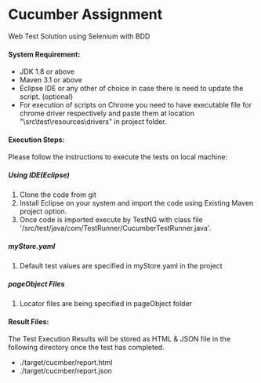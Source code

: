 # Cucumber Assignment

Web Test Solution using Selenium with BDD

#### System Requirement:

* JDK 1.8 or above
* Maven 3.1 or above
* Eclipse IDE or any other of choice in case there is need to update the script. (optional)
* For execution of scripts on Chrome you need to have executable file for chrome driver respectively and paste them at location "\src\test\resources\drivers" in project folder.

#### Execution Steps:
Please follow the instructions to execute the tests on local machine:

##### Using IDE(Eclipse)
1. Clone the code from git
2. Install Eclipse on your system and import the code using Existing Maven project option.
3. Once code is imported execute by TestNG with class file '/src/test/java/com/TestRunner/CucumberTestRunner.java'.

##### myStore.yaml
1. Default test values are specified in myStore.yaml in the project  
##### pageObject Files
1. Locator files are being specified in pageObject folder
      
#### Result Files: 
The Test Execution Results will be stored as HTML & JSON file in the following directory once the test has completed.
 *  ./target/cucmber/report.html
 *  ./target/cucmber/report.json